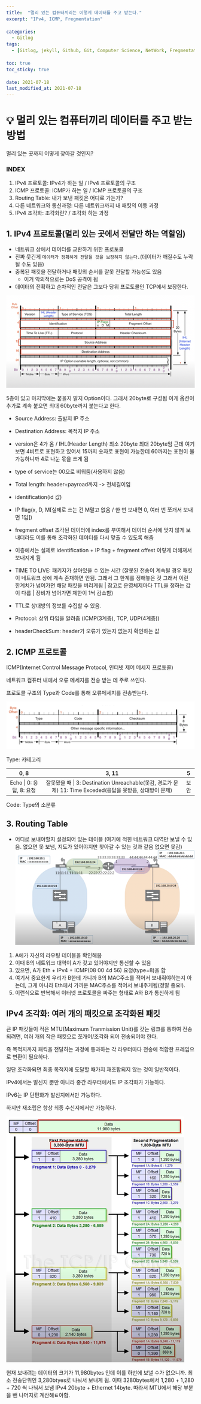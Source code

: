 ```yaml
---
title:  "멀리 있는 컴퓨터끼리는 이렇게 데이터를 주고 받는다."
excerpt: "IPv4, ICMP, Fregmentation"

categories:
  - Gitlog
tags:
  - [Gitlog, jekyll, Github, Git, Computer Science, NetWork, Fregmentation]

toc: true
toc_sticky: true
 
date: 2021-07-18
last_modified_at: 2021-07-18
---
```


# 💡 멀리 있는 컴퓨터끼리 데이터를 주고 받는 방법

멀리 있는 곳까지 어떻게 찾아갈 것인지?

### INDEX

1. IPv4 프로토콜: IPv4가 하는 일 / IPv4 프로토콜의 구조
2. ICMP 프로토콜: ICMP가 하는 일 / ICMP 프로토콜의 구조
3. Routing Table: 내가 보낸 패킷은 어디로 가는가?
4. 다른 네트워크와 통신과정: 다른 네트워크까지 내 패킷의 이동 과정
5. IPv4 조각화: 조각화란? / 조각화 하는 과정

## 1. IPv4 프로토콜(멀리 있는 곳에서 전달만 하는 역할임)

- 네트워크 상에서 데이터를 교환하기 위한 프로토콜
- 진짜 웃긴게 `데이터가 정확하게 전달될 것을 보장하지 않는다.`(데이터가 깨질수도 누락될 수도 있음)
- 중복된 패킷을 전달하거나 패킷의 순서를 잘못 전달할 가능성도 있음
  - 이거 악의적으로는 DoS 공격이 됨
- 데이터의 전확하고 순차적인 전달은 그보다 당위 프로토콜인 TCP에서 보장한다.

![IPv4_protocol](../img/IPv4_protocol.png)

5층이 있고 마지막에는 붙을지 말지 Option이다. 그래서 20byte로 구성됨 이게 옵션이 추가로 계속 붙으면 최대 60byte까지 붙는다고 한다.

- Source Address: 출발지 IP 주소

- Destination Address: 목적지 IP 주소

- version은 4가 옴 / IHL(Header Length) 최소 20byte 최대 20byte임 근데 여기 보면 4비트로 표현하고 있어서 15까지 숫자로 표현이 가능한데 60까지는 표현이 불가능하니까 4로 나눈 몫을 쓰게 됨

- type of service는 00으로 비워둠(사용하지 않음)

- Total length: header+payroad까지 -> 전체길이임

- identification(id 값) 

- IP flag(x, D, M[실제로 쓰는 건 M말고 없음 / 한 번 보내면 0, 여러 번 쪼개서 보내면 1임])

- fregment offset 조각된 데이터에 index를 부여해서 데이터 순서에 맞지 않게 보내더라도 이를 통해 조각화된 데이터를 다시 맞출 수 있도록 해줌
- 이층에서는 실제로 identification + IP flag + fregment offest 이렇게 더해져서 보내지게 됨

- TIME TO LIVE: 패키지가 살아있을 수 있는 시간 (잘못된 전송이 계속될 경우 패킷이 네트워크 상에 계속 존재하면 안됨. 그래서 그 한계를 정해놓은 것 그래서 이런 한계치가 넘어가면 해당 패킷을 버리게됨 | 참고로 운영체제마다 TTL을 정하는 값이 다름 | 장비가 넘어가면 제한이 1씩 감소함)
- TTL로 상대방의 정보를 수집할 수 있음.
- Protocol: 상위 타입을 알려줌 (ICMP(3계층), TCP, UDP(4계층))
- headerCheckSum: header가 오류가 있는지 없는지 확인하는 값

## 2. ICMP 프로토콜

ICMP(Internet Control Message Protocol, 인터넷 제어 메세지 프로토콜)

네트워크 컴퓨터 내에서 오류 메세지를 전송 받는 데 주로 쓰인다.

프로토콜 구조의 Type과 Code를 통해 오류메세지를 전송받는다.

![ICMP_protocol](../img/ICMP_protocol.png)

Type: 카테고리 

|           0, 8           |                            3, 11                             |  5   |
| :----------------------: | :----------------------------------------------------------: | :--: |
| Echo \| 0: 응답, 8: 요청 | 잘못됐을 때 \| 3: Destination Unreachable(못감, 경로가 문제) 11: Time Exceded(응답을 못받음, 상대방이 문제) | 보안 |

Code: Type의 소분류

## 3. Routing Table

- 어디로 보내야할지 설정되어 있는 테이블 (여기에 적힌 네트워크 대역만 보낼 수 있음. 없으면 못 보냄, 지도가 있어야지만 찾아갈 수 있는 것과 같음 없으면 못감)![routing_table](../img/routing_table.png)

1. A에가 자신의 라우팅 테이블을 확인해봄
2. 이때 B의 네트워크 대역이 A가 갖고 있어야지만 통신할 수 있음
3. 있으면, A가 Eth + IPv4 + ICMP(08 00 4d 56) 요청(type=8)을 함
4. 여기서 중요한게 우리가 B한테 가니까 B의 MAC주소를 적어서 보내줘야하는지 아는데, 그게 아니라 Eth에서 가까운 MAC주소를 적어서 보내주게됨(정말 중요!).
5. 이런식으로 반복해서 이터넷 프로토콜을 짜주는 형태로 A와 B가 통신하게 됨

## IPv4 조각화: 여러 개의 패킷으로 조각화된 패킷

큰 IP 패킷들이 적은 MTU(Maximum Tranmission Unit)를 갖는 링크를 통하여 전송되려면, 여러 개의 작은 패킷으로 쪼개어/조각화 되어 전송되어야 한다.

즉 목적지까지 패킥을 전달하는 과정에 통과하는 각 라우터마다 전송에 적합한 프레임으로 변환이 필요하다.

일단 조각화되면 최종 목적지에 도달할 때가지 재조합되지 않는 것이 일반적이다.

IPv4에서는 발신지 뿐만 아니라 중간 라우터에서도 IP 조각화가 가능하다.

IPv6는 IP 단편화가 발신지에서만 가능하다.

하지만 재조립은 항상 최종 수신지에서만 가능하다.

![IPv4_fregmentation](../img/IPv4_fregmentation.png)

현재 보내려는 데이터의 크기가 11,980bytes 인데 이를 하번에 보낼 수가 없으니까. 최소 전송단위인 3,280btyes로 나눠서 보내게 됨. 이때 3280bytes에서 1,280 + 1,280 + 720 씩 나눠서 보냄 IPv4 20byte + Ethernet 14byte. 따라서 MTU에서 해당 부분을 뺀 나머지로 계산해ㅌ야함.




